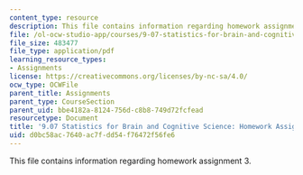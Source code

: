 ```yaml
---
content_type: resource
description: This file contains information regarding homework assignment 3.
file: /ol-ocw-studio-app/courses/9-07-statistics-for-brain-and-cognitive-science-fall-2016/d0bc58ac7640ac7fdd54f76472f56fe6_MIT9_07F16_HomworkAsign_3.pdf
file_size: 483477
file_type: application/pdf
learning_resource_types:
- Assignments
license: https://creativecommons.org/licenses/by-nc-sa/4.0/
ocw_type: OCWFile
parent_title: Assignments
parent_type: CourseSection
parent_uid: bbe4182a-8124-756d-c8b8-749d72fcfead
resourcetype: Document
title: '9.07 Statistics for Brain and Cognitive Science: Homework Assignment 3'
uid: d0bc58ac-7640-ac7f-dd54-f76472f56fe6
---
```

This file contains information regarding homework assignment 3.